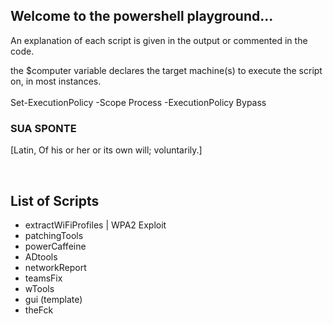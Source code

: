 ## Welcome to the powershell playground...


An explanation of each script is given in the output or commented in the code.

the $computer variable declares the target machine(s) to execute the script on, in most instances. 
<br/>
<br/>
Set-ExecutionPolicy -Scope Process -ExecutionPolicy Bypass
<br/>

### SUA SPONTE

[Latin, Of his or her or its own will; voluntarily.]

<br/>

## List of Scripts

- extractWiFiProfiles | WPA2 Exploit
- patchingTools
- powerCaffeine
- ADtools
- networkReport
- teamsFix
- wTools
- gui (template)
- theFck
